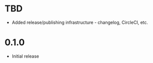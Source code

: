 # TBD
* Added release/publishing infrastructure - changelog, CircleCI, etc. 

# 0.1.0
* Initial release
